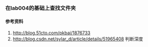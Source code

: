 ### 在lab004的基础上查找文件夹

#### 参考资料
1. http://blog.51cto.com/pkbai/1876733
2. http://blog.csdn.net/sylar_d/article/details/51965408 判断深度
